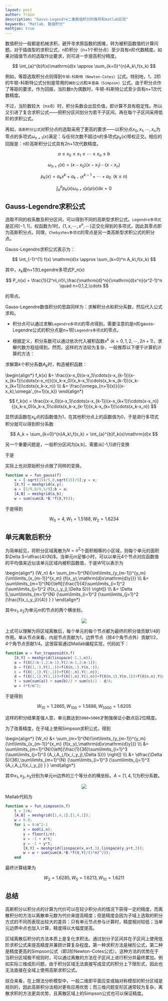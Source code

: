 ```yaml
---
layout: post
author: Train
description: "Gauss-Legendre二重数值积分的推导和matlab实现"
keywords: "Matlab, 数值积分"
mathjax: true
---
```


数值积分一般都是机械求积，避开寻求原函数的困难，转为被积函数值的计算问题。对于插值型的求积公式，n阶积分（n+1个积分点）至少具有n阶代数精度。如果对插值节点的选取作出要求，则可进一步提高积分精度。

$$
\int_{a}^{b}f(x)\mathrm{d}x \approx \sum_{k=0}^{n}A_k\,f(x_k)
$$
 
例如，等距选取积分点则得到`牛顿-科斯特（Newton-Cotes）`公式。特别地，1，2阶的牛顿-科斯特公式分别是常用的`梯形公式`和`辛普森（Simpson）`公式。由于积分点作了等距的要求，作为回报，当阶数n为偶数时，牛顿-科斯特公式至少具有n+1次代数精度。

不过，当阶数较大（n$\ge$8）时，积分系数会出现负值，即计算不具有稳定性。所以又引进了复合求积公式——把积分区间划分为若干子区间，再在每个子区间采用低阶的求积公式。

再如，`高斯积分公式`对积分点的选取采用了更高的要求——以积分点$x_0,x_1,\cdots,x_n$为零点的多项式$\omega_{n+1}(x)$满足：与任何次数不超过n的多项式$p_k(x)$带权正交。相应的回报是：n阶高斯积分公式具有2n+1次代数精度。
 

$$
a \le x_0 \le x_1 \le \cdots \le x_n \le b
$$

$$
\omega_{n+1}(x) = (x-x_0)(x-x_1)\cdots(x-x_n)
$$

$$
p_k(x) = a_k x^k + a_{k-1} x^{k-1} + \cdots + a_0 \,\,\,(k \le n)
$$

$$
\int_{a}^{b}p_k(x) \omega_{n+1}(x) \rho(x) \mathrm{d}x = 0
$$


## Gauss-Legendre求积公式

选取不同的权系数及积分区间，可以得到不同的高斯型求积公式。`Legendre多项式`是区间$[-1,1]$，权函数为1时，$\{1,x,\cdots,x^n,\cdots\}$正交化得到的多项式，因此其零点即为高斯积分点。同理，`Chebyshev多项式`的零点是另一类高斯型求积公式的积分点。

Gauss-Legendre求积公式表示为：

$$
\int_{-1}^{1} f(x) \mathrm{d}x \approx \sum_{k=0}^n A_k\,f(x_k)
$$
 
其中，$x_k$是n+1次Legendre多项式P_n(x)

$$
P_n(x) = \frac{1}{2^n\,n!}\,\frac{\mathrm{d}^n}{\mathrm{d}x^n}(x^2-1)^n \quad n=0,1,2,\cdots
$$

的零点。
 
Gauss-Legendre数值积分的思路同样为：求解积分点和积分系数，然后代入公式求和。

* 积分点可以通过求解`Legendre多项式`的零点得到，需要注意的是n阶gauss-Legendre公式的积分点是n+1阶`Legendre多项式`的零点。

* 根据定义，积分系数可以通过依次代入被积函数$x^k\,\,(k=0,1,2,\cdots,2n+1)$，求解代数方程组得到。然而，这样的方法较为复杂，一般推荐以下便于计算机计算的方法：

求解第$k$个积分系数$A_k$时，构造被积函数：

\begin{align\*}
f_k(x) &= \frac{(x-x_0)(x-x_1)\cdots(x-x_{k-1})(x-x_{k+1})\cdots(x-x_n)}{(x_k-x_0)(x_k-x_1)\cdots(x_k-x_{k-1})(x_k-x_{k+1})\cdots(x_k-x_n)} \\\\\\
&= \frac{\omega_{n+1}(x)}{(x-x_k)\,\omega'_{n+1}(x_k)}
\end{align\*}

$$
f_k(x) = \frac{(x-x_0)(x-x_1)\cdots(x-x_{k-1})(x-x_{k+1})\cdots(x-x_n)}{(x_k-x_0)(x_k-x_1)\cdots(x_k-x_{k-1})(x_k-x_{k+1})\cdots(x_k-x_n)}
$$

显然该函数在$x_k$点的函数值为1，在其他积分点上的函数值为0，于是进行多项式积分就可以得到积分系数

$$
A_k = \sum_{k=0}^{n}A_k\,f(x_k) = \int_{a}^{b}f_k(x)\mathrm{d}x
$$

另一个重要问题是，一般积分区间为[a,b]，需要从[-1,1]进行变换
 
于是
 
实际上也对原始积分点做了同样的变换。


```matlab
function w = fun_gauss(f)
    x = [-sqrt(15)/5,0,sqrt(15)/5];y = x;
    [X,Y] = meshgrid(x,y);
    a = [5/9,8/9,5/9];b = a;
    [A,B] = meshgrid(a,b);
    w = sum(sum(A.*B.*f(X,Y)));
```

于是得到

$${W_0} = 4,\,{W_1} = 1.5188,\,{W_2} = 1.6234$$

## 单元离散后积分

为简单起见，将积分区域离散为$N=n^2$个面积相等的小区域，则每个单元的面积$\Delta S=\dfrac{4}{N}$。当单元$m$足够小时，可以以单元4个节点对应函数值的平均值来近似该单元区域内被积函数值，于是$W$可以表示为

\begin{align\*}
{W\_n} &= \sum\_{m=1}^{N}{\int\limits\_{y\_{m-1}}^{y\_m} {\int\limits\_{x\_{m-1}}^{x\_m} {f(x,\,y)\,\mathrm{d}x\mathrm{d}y}}} \\\\\\
&= \sum\limits\_{m=1}^{N}{\left[{\frac{1}{4}\sum\limits\_{i=1}^2 {\sum\limits\_{j=1}^2 {f(x\_i,\,y\_j)\,\Delta S}}} \right]} \\\\\\
&= \Delta S\,\sum\limits\_{m=1}^{N} {\sum\limits\_{i=1}^2 {\sum\limits\_{j=1}^2 {\frac{f(x\_i,\,y\_j)}{4}} } }
\end{align\*}

其中$x_1,\,x_2$为单元$m$的节点的两个横坐标。 

<div align='center'><img src="{{ "/images/2014-11-28-01.png" | prepend: site.baseurl }}"></div>

上式可以理解为将区域离散后，每个单元的每个节点都为最终的积分值贡献1/4的作用。单从节点来看，内层节点贡献为1，边界节点（除4个角节点外）贡献1/2，4个角节点贡献1/4。这很容易通过Matlab编程实现，代码如下：

```matlab
function w = fun_trapezoid(n,f)
    [X,Y] = meshgrid(linspace(-1,1,n));
    a = f(X(2:n-1,2:n-1),Y(2:n-1,2:n-1));
    b = f(X(1,:),Y(1,:))+f(X(n,:),Y(n,:));
    c = f(X(:,1),Y(:,1))+f(X(:,n),Y(:,n));
    d = f(X(1,1),Y(1,1))+f(X(1,n),Y(1,n))+f(X(n,1),Y(n,1))+f(X(n,n),Y(n,n));
    t = sum(sum(a)) + sum(b)/2 + sum(c)/2 - d/4;
    w = 4*t/n^2;
```

于是得到

$${W_{10}} = 1.2865,\,{W_{100}} = 1.5886,\,{W_{5000}} = 1.6205$$

这样的积分结果差强人意，单元数达到`5000×5000`才勉强保证小数点后2位精度。

为了改善精度，在子域上使用Simpson求积公式，得到

\begin{align\*}
{W\_n} &= \sum\_{m=1}^{N}{\int\limits\_{y\_{m-1}}^{y\_m} {\int\limits\_{x\_{m-1}}^{x\_m} {f(x,\,y)\,\mathrm{d}x\mathrm{d}y}}} \\\\\\
&= \sum\limits\_{m=1}^{N}{\left[{\frac{1}{36}\sum\limits\_{i=1}^3 {\sum\limits\_{j=1}^3 {A\_i\,A\_j\,f(x\_i,\,y\_j)\,\Delta S}}} \right]} \\\\\\
&= \dfrac{\Delta S}{36}\,\sum\limits\_{m=1}^{N} {\sum\limits\_{i=1}^3 {\sum\limits\_{j=1}^3 {A\_i\,A\_j\,f(x\_i,\,y\_j)} } }
\end{align\*}

其中$x_1,\,x_2,\,x_3$分别为单元$m$边界的三个等分点的横坐标。$A=[1,4,1]$为积分系数。 

<div align='center'><img src="{{ "/images/2014-11-28-02.png" | prepend: site.baseurl }}"></div>

 Matlab代码为

```matlab
function w = fun_simpson(n,f)
    t = 2/n;
    [A,B] = meshgrid([1,4,1],[1,4,1]);
    w = 0.0;
    for i = 0:n^2-1
        x = mod(i,n);
        y = floor(i/n);    
        x = -1 + x*t;
        y = -1 + y*t;
        [X,Y] = meshgrid(linspace(x,x+t,3),linspace(y,y+t,3));
        w = w + sum(sum(A.*B.*f(X,Y)/(3*n)^2));
    end
```

最终计算结果为

$${W_2} = 1.6285,\,{W_5} = 1.6213,\,{W_{10}} = 1.6211$$

## 总结

高斯积分以积分点的计算为代价可以在较少积分点的情况下获得一定的精度，而离散积分的方法以离散单元数为代价来提高精度；但是精度会因为子域上选取的积分方式的不同而表现出较大的差异：只有单元节点参与计算时，精度相对较低；当单元边界中点也加入计算，精度得以大幅度提高。

区域离散后积分的方法本质上是复化求积法。通过划分子区间并在子区间上使用低阶求积公式来提高精度并兼顾计算复杂程度。第一种求积方法是梯形公式，第二种是精度更高的Simpson公式（即2阶Newton-Cotes公式）。这种方法的优势在于当积分区域极不规则时，可以通过离散的方法在子区间上进行积分并最终累加。例如实际三维成形问题，由于积分区域无法直接写成显式的积分上下限形式，因此也无法直接在全域上使用高斯求积公式。

综合来看，在上限法分析模型中，一般二维即平面应变或轴对称模型的积分区域是规则的，因此高斯积分法相对更有应用优势；而三维问题变形区通常较为复杂，离散求积的方法更具优势，且离散区域上的Simpson公式也可以保证精度。